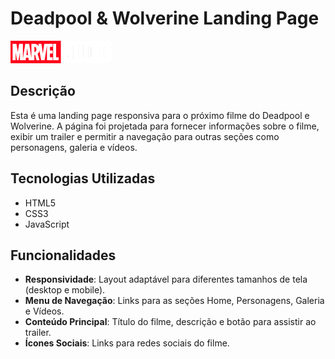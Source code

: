 # Deadpool & Wolverine Landing Page

![Marvel Logo](./images/logo-marvel.png)

## Descrição
Esta é uma landing page responsiva para o próximo filme do Deadpool e Wolverine. A página foi projetada para fornecer informações sobre o filme, exibir um trailer e permitir a navegação para outras seções como personagens, galeria e vídeos.

## Tecnologias Utilizadas
- HTML5
- CSS3
- JavaScript

## Funcionalidades
- **Responsividade**: Layout adaptável para diferentes tamanhos de tela (desktop e mobile).
- **Menu de Navegação**: Links para as seções Home, Personagens, Galeria e Vídeos.
- **Conteúdo Principal**: Título do filme, descrição e botão para assistir ao trailer.
- **Ícones Sociais**: Links para redes sociais do filme.



